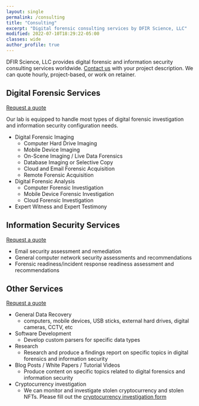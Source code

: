 ```yaml
---
layout: single
permalink: /consulting
title: "Consulting"
excerpt: "Digital forensic consulting services by DFIR Science, LLC"
modified: 2022-07-10T18:29:22-05:00
classes: wide
author_profile: true
---
```


DFIR Science, LLC provides digital forensic and information security consulting services worldwide. [Contact us](https://us5.list-manage.com/contact-form?u=3664f5bc2c4350bc7454f233d&form_id=42749486e45c8394701634ff776be7b8) with your project description. We can quote hourly, project-based, or work on retainer.

## Digital Forensic Services

[Request a quote](https://us5.list-manage.com/contact-form?u=3664f5bc2c4350bc7454f233d&form_id=42749486e45c8394701634ff776be7b8)

Our lab is equipped to handle most types of digital forensic investigation and information security configuration needs.

* Digital Forensic Imaging
  * Computer Hard Drive Imaging
  * Mobile Device Imaging
  * On-Scene Imaging / Live Data Forensics
  * Database Imaging or Selective Copy
  * Cloud and Email Forensic Acquisition
  * Remote Forensic Acquisition
* Digital Forensic Analysis
  * Computer Forensic Investigation
  * Mobile Device Forensic Investigation
  * Cloud Forensic Investigation
* Expert Witness and Expert Testimony

## Information Security Services

[Request a quote](https://us5.list-manage.com/contact-form?u=3664f5bc2c4350bc7454f233d&form_id=42749486e45c8394701634ff776be7b8)

* Email security assessment and remediation
* General computer network security assessments and recommendations
* Forensic readiness/incident response readiness assessment and recommendations

## Other Services

[Request a quote](https://us5.list-manage.com/contact-form?u=3664f5bc2c4350bc7454f233d&form_id=42749486e45c8394701634ff776be7b8)

* General Data Recovery
  * computers, mobile devices, USB sticks, external hard drives, digital cameras, CCTV, etc
* Software Development
  * Develop custom parsers for specific data types
* Research
  * Research and produce a findings report on specific topics in digital forensics and information security
* Blog Posts / White Papers / Tutorial Videos
  * Produce content on specific topics related to digital forensics and information security
* Cryptocurrency investigation
  * We can monitor and investigate stolen cryptocurrency and stolen NFTs. Please fill out the [cryptocurrency investigation form](https://forms.gle/iWtG4vB6FbAgKfbP8)

